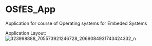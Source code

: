 # OSfES_App
Application for course of Operating systems for Embeded Systems

Application Layout:
![323998888_705573921246728_2069084931743424332_n](https://user-images.githubusercontent.com/48219351/210444665-d819b2f8-abb0-44e4-a3bc-d0ff66649a57.jpg)
